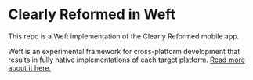 # Clearly Reformed in Weft

This repo is a Weft implementation of the Clearly Reformed mobile app.

Weft is an experimental framework for cross-platform development that results in fully native implementations of each target platform. [Read more about it here.](https://github.com/intrinsic-labs/weft)
